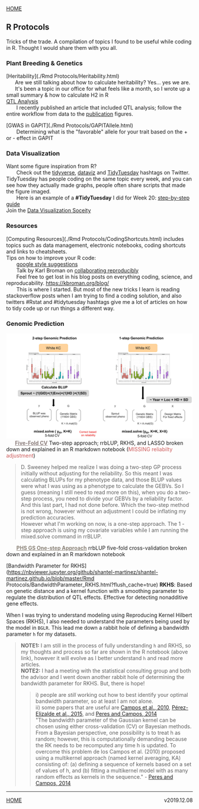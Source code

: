 [HOME](./index.html)

## R Protocols     
Tricks of the trade. A compilation of topics I found to be useful while coding in R. Thought I would share them with you all.    

### Plant Breeding & Genetics  
[Heritability](./Rmd Protocols/Heritability.html)  
&nbsp;&nbsp;&nbsp;&nbsp;&nbsp;&nbsp;Are we still talking about how to calculate heritability? Yes... yes we are.  
&nbsp;&nbsp;&nbsp;&nbsp;&nbsp;&nbsp;It's been a topic in our office for what feels like a month, so I wrote up a small summary & how to calculate H2 in R   
[QTL Analysis](http://rpubs.com/shantel-martinez/ERA8-Mapping)   
&nbsp;&nbsp;&nbsp;&nbsp;&nbsp;&nbsp; I recently published an article that included QTL analysis; follow the entire workflow from data to the [publication](https://www.biorxiv.org/content/10.1101/784652v1.full) figures.     

[GWAS in GAPIT](./Rmd Protocols/GAPITAllele.html)  
&nbsp;&nbsp;&nbsp;&nbsp;&nbsp;&nbsp; Determining what is the "favorable" allele for your trait based on the + or - effect in GAPIT    

### Data Visualization   
Want some figure inspiration from R?   
&nbsp;&nbsp;&nbsp;&nbsp;&nbsp;&nbsp; Check out the [tidyverse](https://twitter.com/search?q=%23tidyverse&src=tyah), [dataviz](https://twitter.com/search?q=%23dataviz&src=typd) and [TidyTuesday](https://twitter.com/search?q=%23TidyTuesday&src=tyah) hashtags on Twitter. TidyTuesday has people coding on the same topic every week, and you can see how they actually made graphs, people often share scripts that made the figure imaged.    
&nbsp;&nbsp;&nbsp;&nbsp;&nbsp;&nbsp; Here is an example of a **#TidyTuesday** I did for Week 20: [step-by-step guide](https://nbviewer.jupyter.org/github/shantel-martinez/shantel-martinez.github.io/blob/master/Rmd%20Protocols/TidyTuesdayWk20.html)   
Join the [Data Visualization Soceity](https://www.datavisualizationsociety.com/)   

### Resources  
[Computing Resources](./Rmd Protocols/CodingShortcuts.html) includes topics such as data management, electronic notebooks, coding shortcuts and links to cheatsheets.      
Tips on how to improve your R code:  
&nbsp;&nbsp;&nbsp;&nbsp;&nbsp;&nbsp; [google style suggestions](https://google.github.io/styleguide/Rguide.html)    
&nbsp;&nbsp;&nbsp;&nbsp;&nbsp;&nbsp; Talk by Karl Broman on [collaborating reproducibly](https://www.biostat.wisc.edu/~kbroman/presentations/rrcollab.pdf)    
&nbsp;&nbsp;&nbsp;&nbsp;&nbsp;&nbsp; Feel free to get lost in his blog posts on everything coding, science, and reproducability. https://kbroman.org/blog/   
&nbsp;&nbsp;&nbsp;&nbsp;&nbsp;&nbsp; This is where I started. But most of the new tricks I learn is reading stackoverflow posts when I am trying to find a coding solution, and also twitters #Rstat and #tidytuesday hashtags give me a lot of articles on how to tidy code up or run things a different way.   

### Genomic Prediction  
![](https://github.com/shantel-martinez/Lab_Resources/blob/master/example_img/onestep%20vs%20twostep.jpg?raw=true)
&nbsp;&nbsp;&nbsp;&nbsp;&nbsp;&nbsp;<a href="https://nbviewer.jupyter.org/github/shantel-martinez/shantel-martinez.github.io/blob/master/Rmd%20Protocols/GPModelTutorial_20190219.html?flush_cache=true" style="color:#8B7D7B"><b>Five-Fold CV</b></a> Two-step approach; rrbLUP, RKHS, and LASSO broken down and explained in an R markdown notebook (<span style="color:#CD5C5C">MISSING reliabilty adjustment</span>)    
> D. Sweeney helped me realize I was doing a two-step GP process initially without adjusting for the reliability. So this meant I was calculating BLUPs for my phenotype data, and those BLUP values were what I was using as a phenotype to calculate the GEBVs.  So I guess (meaning I still need to read more on this), when you do a two-step process, you need to divide your GEBVs by a reliability factor. And this last part, I had not done before.  Which the two-step method is not wrong, however without an adjustment I could be inflating my prediction accuracies.     
> However what I'm working on now, is a one-step approach. The 1 -step approach is using my covariate variables while I am running the mixed.solve command in rrBLUP.   

&nbsp;&nbsp;&nbsp;&nbsp;&nbsp;&nbsp; <a href="https://nbviewer.jupyter.org/github/shantel-martinez/shantel-martinez.github.io/blob/master/Rmd%20Protocols/GS_one-step_notes_CNL.html?flush_cache=true" style="color:#8B8378"><b>PHS GS One-step Approach</b></a> rrbLUP five-fold cross-validation broken down and explained in an R markdown notebook

[Bandwidth Parameter for RKHS](https://nbviewer.jupyter.org/github/shantel-martinez/shantel-martinez.github.io/blob/master/Rmd Protocols/BandwidthParameter_RKHS.html?flush_cache=true)
**RKHS**: Based on genetic distance and a kernel function with a smoothing parameter to regulate the distribution of QTL effects. Effective for detecting nonadditive gene effects.

When I was trying to understand modeling using Reproducing Kernel Hilbert Spaces (RKHS), I also needed to understand the parameters being used by the model in `BGLR`. This lead me down a rabbit hole of defining a bandwidth parameter `h` for my datasets.  
> **NOTE1:** I am still in the process of fully understanding `h` and RKHS, so my thoughts and process so far are shown in the R notebook (above link), however it will evolve as I better understand `h` and read more articles.  
> **NOTE2:** I had a meeting with the statistical consulting group and both the advisor and I went down another rabbit hole of determining the bandwidth parameter for RKHS. But, there is hope!  
>> i) people are *still* working out how to best identify your optimal bandwidth parameter, so at least I am not alone.  
>> ii) some papers that are useful are [Campos et al., 2010](https://www.cambridge.org/core/journals/genetics-research/article/semiparametric-genomicenabled-prediction-of-genetic-values-using-reproducing-kernel-hilbert-spaces-methods/2B823916CF4D76FAE6BC81455FD73ABB), [Pérez-Elizalde et al., 2015](https://doi.org/10.1007/s13253-015-0229-y), and [Peres and Campos, 2014](http://www.genetics.org/content/198/2/483)  
>> "The bandwidth parameter of the Gaussian kernel can be chosen using either cross-validation (CV) or Bayesian methods. From a Bayesian perspective, one possibility is to treat h as random; however, this is computationally demanding because the RK needs to be recomputed any time h is updated. To overcome this problem de los Campos et al. (2010) proposed using a multikernel approach (named kernel averaging, KA) consisting of: (a) defining a sequence of kernels based on a set of values of h, and (b) fitting a multikernel model with as many random effects as kernels in the sequence." - [Peres and Campos, 2014](http://www.genetics.org/content/198/2/483)  

----------  
[HOME](./index.html) <span style="float:right;">  v2019.12.08  </span>   
